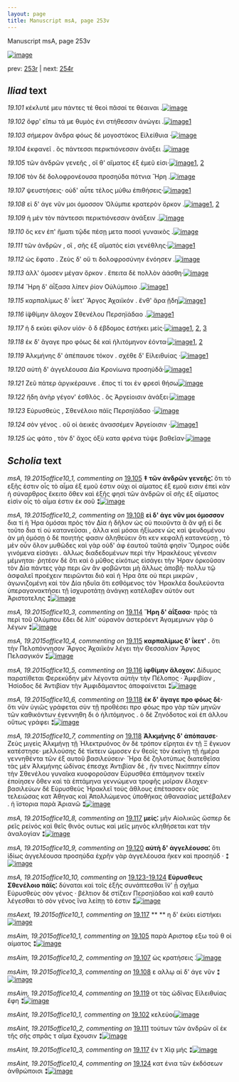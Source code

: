 ```yaml
---
layout: page
title: Manuscript msA, page 253v
---
```


Manuscript msA, page 253v

[![image](http://www.homermultitext.org/iipsrv?OBJ=IIP,1.0&FIF=/project/homer/pyramidal/deepzoom/hmt/vaimg/2017a/VA253VN_0755.tif&WID=100&CVT=JPEG)](http://www.homermultitext.org/ict2/?urn=urn:cite2:hmt:vaimg.2017a:VA253VN_0755)

prev:  [253r](../253r/) | next:  [254r](../254r/)

## *Iliad* text

*19.101* <a id="19.101"/> κέκλυτέ μευ πάντες τὲ θεοὶ πᾶσαί τε θέαιναι .[![image](http://www.homermultitext.org/iipsrv?OBJ=IIP,1.0&FIF=/project/homer/pyramidal/deepzoom/hmt/vaimg/2017a/VA253VN_0755.tif&RGN=0.464,0.2314,0.414,0.0255&WID=1000&CVT=JPEG)](http://www.homermultitext.org/ict2/?urn=urn:cite2:hmt:vaimg.2017a:VA253VN_0755@0.464,0.2314,0.414,0.0255)

*19.102* <a id="19.102"/> ὄφρ' εἴπω τά με θυμὸς ἐνι στήθεσσιν ἀνώγει .[![image](http://www.homermultitext.org/iipsrv?OBJ=IIP,1.0&FIF=/project/homer/pyramidal/deepzoom/hmt/vaimg/2017a/VA253VN_0755.tif&RGN=0.468,0.2547,0.414,0.0255&WID=1000&CVT=JPEG)](http://www.homermultitext.org/ict2/?urn=urn:cite2:hmt:vaimg.2017a:VA253VN_0755@0.468,0.2547,0.414,0.0255)[1](#msAint_19.2015office10_1)

*19.103* <a id="19.103"/> σήμερον ἄνδρα φόως δὲ μογοστόκος Εἰλείθυια ·[![image](http://www.homermultitext.org/iipsrv?OBJ=IIP,1.0&FIF=/project/homer/pyramidal/deepzoom/hmt/vaimg/2017a/VA253VN_0755.tif&RGN=0.47,0.2735,0.414,0.0225&WID=1000&CVT=JPEG)](http://www.homermultitext.org/ict2/?urn=urn:cite2:hmt:vaimg.2017a:VA253VN_0755@0.47,0.2735,0.414,0.0225)

*19.104* <a id="19.104"/> ἐκφανεῖ . ὃς πάντεσσι περικτιόνεσσιν ἀνάξει .[![image](http://www.homermultitext.org/iipsrv?OBJ=IIP,1.0&FIF=/project/homer/pyramidal/deepzoom/hmt/vaimg/2017a/VA253VN_0755.tif&RGN=0.47,0.2938,0.414,0.0225&WID=1000&CVT=JPEG)](http://www.homermultitext.org/ict2/?urn=urn:cite2:hmt:vaimg.2017a:VA253VN_0755@0.47,0.2938,0.414,0.0225)

*19.105* <a id="19.105"/> τῶν ἀνδρῶν γενεῆς , οἵ θ' αἵματος ἐξ ἐμεῦ εἰσι·[![image](http://www.homermultitext.org/iipsrv?OBJ=IIP,1.0&FIF=/project/homer/pyramidal/deepzoom/hmt/vaimg/2017a/VA253VN_0755.tif&RGN=0.468,0.3133,0.414,0.0225&WID=1000&CVT=JPEG)](http://www.homermultitext.org/ict2/?urn=urn:cite2:hmt:vaimg.2017a:VA253VN_0755@0.468,0.3133,0.414,0.0225)[1](#msAim_19.2015office10_1), [2](#msA_19.2015office10_1)

*19.106* <a id="19.106"/> τὸν δὲ δολοφρονέουσα προσηύδα πότνια Ἥρη .[![image](http://www.homermultitext.org/iipsrv?OBJ=IIP,1.0&FIF=/project/homer/pyramidal/deepzoom/hmt/vaimg/2017a/VA253VN_0755.tif&RGN=0.469,0.3306,0.414,0.0225&WID=1000&CVT=JPEG)](http://www.homermultitext.org/ict2/?urn=urn:cite2:hmt:vaimg.2017a:VA253VN_0755@0.469,0.3306,0.414,0.0225)

*19.107* <a id="19.107"/> ψευστήσεις· οὐδ' αὖτε τέλος μύθω ἐπιθήσεις·[![image](http://www.homermultitext.org/iipsrv?OBJ=IIP,1.0&FIF=/project/homer/pyramidal/deepzoom/hmt/vaimg/2017a/VA253VN_0755.tif&RGN=0.469,0.3486,0.414,0.0225&WID=1000&CVT=JPEG)](http://www.homermultitext.org/ict2/?urn=urn:cite2:hmt:vaimg.2017a:VA253VN_0755@0.469,0.3486,0.414,0.0225)[1](#msAim_19.2015office10_2)

*19.108* <a id="19.108"/> εἰ δ' άγε νῦν μοι όμοσσον Ὀλύμπιε κρατερὸν ὅρκον .[![image](http://www.homermultitext.org/iipsrv?OBJ=IIP,1.0&FIF=/project/homer/pyramidal/deepzoom/hmt/vaimg/2017a/VA253VN_0755.tif&RGN=0.475,0.3681,0.414,0.0225&WID=1000&CVT=JPEG)](http://www.homermultitext.org/ict2/?urn=urn:cite2:hmt:vaimg.2017a:VA253VN_0755@0.475,0.3681,0.414,0.0225)[1](#msAim_19.2015office10_3), [2](#msA_19.2015office10_2)

*19.109* <a id="19.109"/> ἡ μὲν τὸν πάντεσσι περικτιόνεσσιν ἀνάξειν .[![image](http://www.homermultitext.org/iipsrv?OBJ=IIP,1.0&FIF=/project/homer/pyramidal/deepzoom/hmt/vaimg/2017a/VA253VN_0755.tif&RGN=0.474,0.3892,0.414,0.0225&WID=1000&CVT=JPEG)](http://www.homermultitext.org/ict2/?urn=urn:cite2:hmt:vaimg.2017a:VA253VN_0755@0.474,0.3892,0.414,0.0225)

*19.110* <a id="19.110"/> ὅς κεν ἐπ' ἤματι τῷδε πέσῃ μετα ποσσὶ γυναικὸς .[![image](http://www.homermultitext.org/iipsrv?OBJ=IIP,1.0&FIF=/project/homer/pyramidal/deepzoom/hmt/vaimg/2017a/VA253VN_0755.tif&RGN=0.482,0.4057,0.414,0.0225&WID=1000&CVT=JPEG)](http://www.homermultitext.org/ict2/?urn=urn:cite2:hmt:vaimg.2017a:VA253VN_0755@0.482,0.4057,0.414,0.0225)

*19.111* <a id="19.111"/> τῶν ἀνδρῶν , οἳ , σῆς ἐξ αἵματός εἰσι γενέθλης·[![image](http://www.homermultitext.org/iipsrv?OBJ=IIP,1.0&FIF=/project/homer/pyramidal/deepzoom/hmt/vaimg/2017a/VA253VN_0755.tif&RGN=0.478,0.4267,0.414,0.0225&WID=1000&CVT=JPEG)](http://www.homermultitext.org/ict2/?urn=urn:cite2:hmt:vaimg.2017a:VA253VN_0755@0.478,0.4267,0.414,0.0225)[1](#msAint_19.2015office10_2)

*19.112* <a id="19.112"/> ὡς ἔφατο . Ζεὺς δ' οὔ τι δολοφροσύνην ἐνόησεν .[![image](http://www.homermultitext.org/iipsrv?OBJ=IIP,1.0&FIF=/project/homer/pyramidal/deepzoom/hmt/vaimg/2017a/VA253VN_0755.tif&RGN=0.461,0.4418,0.414,0.0225&WID=1000&CVT=JPEG)](http://www.homermultitext.org/ict2/?urn=urn:cite2:hmt:vaimg.2017a:VA253VN_0755@0.461,0.4418,0.414,0.0225)

*19.113* <a id="19.113"/> ἀλλ' όμοσεν μέγαν ὅρκον . ἔπειτα δὲ πολλὸν ἀάσθη·[![image](http://www.homermultitext.org/iipsrv?OBJ=IIP,1.0&FIF=/project/homer/pyramidal/deepzoom/hmt/vaimg/2017a/VA253VN_0755.tif&RGN=0.479,0.4613,0.414,0.024&WID=1000&CVT=JPEG)](http://www.homermultitext.org/ict2/?urn=urn:cite2:hmt:vaimg.2017a:VA253VN_0755@0.479,0.4613,0.414,0.024)

*19.114* <a id="19.114"/> Ἥρη δ' ἀΐξασα λίπεν ῥίον Οὐλύμποιο .[![image](http://www.homermultitext.org/iipsrv?OBJ=IIP,1.0&FIF=/project/homer/pyramidal/deepzoom/hmt/vaimg/2017a/VA253VN_0755.tif&RGN=0.483,0.4831,0.333,0.0203&WID=1000&CVT=JPEG)](http://www.homermultitext.org/ict2/?urn=urn:cite2:hmt:vaimg.2017a:VA253VN_0755@0.483,0.4831,0.333,0.0203)[1](#msA_19.2015office10_3)

*19.115* <a id="19.115"/> καρπαλίμως δ' ΐκετ' Ἄργος Ἀχαιϊκόν . ἔνθ' ἄρα ᾔδη[![image](http://www.homermultitext.org/iipsrv?OBJ=IIP,1.0&FIF=/project/homer/pyramidal/deepzoom/hmt/vaimg/2017a/VA253VN_0755.tif&RGN=0.484,0.4974,0.423,0.0248&WID=1000&CVT=JPEG)](http://www.homermultitext.org/ict2/?urn=urn:cite2:hmt:vaimg.2017a:VA253VN_0755@0.484,0.4974,0.423,0.0248)[1](#msA_19.2015office10_4)

*19.116* <a id="19.116"/> ἰ̈φθίμην ἄλοχον Σθενέλου Περσηϊάδαο .[![image](http://www.homermultitext.org/iipsrv?OBJ=IIP,1.0&FIF=/project/homer/pyramidal/deepzoom/hmt/vaimg/2017a/VA253VN_0755.tif&RGN=0.487,0.5199,0.343,0.021&WID=1000&CVT=JPEG)](http://www.homermultitext.org/ict2/?urn=urn:cite2:hmt:vaimg.2017a:VA253VN_0755@0.487,0.5199,0.343,0.021)[1](#msA_19.2015office10_5)

*19.117* <a id="19.117"/> ἡ δ εκύει φίλον υἱόν· ὃ δ έβδομος ἑστήκει μείς·[![image](http://www.homermultitext.org/iipsrv?OBJ=IIP,1.0&FIF=/project/homer/pyramidal/deepzoom/hmt/vaimg/2017a/VA253VN_0755.tif&RGN=0.486,0.5387,0.397,0.0225&WID=1000&CVT=JPEG)](http://www.homermultitext.org/ict2/?urn=urn:cite2:hmt:vaimg.2017a:VA253VN_0755@0.486,0.5387,0.397,0.0225)[1](#msAext_19.2015office10_1), [2](#msA_19.2015office10_8), [3](#msAint_19.2015office10_3)

*19.118* <a id="19.118"/> ἐκ δ' ἄγαγε προ φόως δὲ καὶ ἠλιτόμηνον ἐόντα·[![image](http://www.homermultitext.org/iipsrv?OBJ=IIP,1.0&FIF=/project/homer/pyramidal/deepzoom/hmt/vaimg/2017a/VA253VN_0755.tif&RGN=0.491,0.5567,0.398,0.0225&WID=1000&CVT=JPEG)](http://www.homermultitext.org/ict2/?urn=urn:cite2:hmt:vaimg.2017a:VA253VN_0755@0.491,0.5567,0.398,0.0225)[1](#msA_19.2015office10_6), [2](#msA_19.2015office10_7)

*19.119* <a id="19.119"/> Ἀλκμήνης δ' ἀπέπαυσε τόκον . σχέθε δ' Εἰλειθυίας ·[![image](http://www.homermultitext.org/iipsrv?OBJ=IIP,1.0&FIF=/project/homer/pyramidal/deepzoom/hmt/vaimg/2017a/VA253VN_0755.tif&RGN=0.483,0.5748,0.427,0.0233&WID=1000&CVT=JPEG)](http://www.homermultitext.org/ict2/?urn=urn:cite2:hmt:vaimg.2017a:VA253VN_0755@0.483,0.5748,0.427,0.0233)[1](#msAim_19.2015office10_4)

*19.120* <a id="19.120"/> αὐτὴ δ' ἀγγελέουσα Δία Κρονίωνα προσηύδᾱ·[![image](http://www.homermultitext.org/iipsrv?OBJ=IIP,1.0&FIF=/project/homer/pyramidal/deepzoom/hmt/vaimg/2017a/VA253VN_0755.tif&RGN=0.488,0.595,0.371,0.0203&WID=1000&CVT=JPEG)](http://www.homermultitext.org/ict2/?urn=urn:cite2:hmt:vaimg.2017a:VA253VN_0755@0.488,0.595,0.371,0.0203)[1](#msA_19.2015office10_9)

*19.121* <a id="19.121"/> Ζεῦ πάτερ ἀργικέραυνε . ἔπος τί τοι ἐν φρεσὶ θήσω[![image](http://www.homermultitext.org/iipsrv?OBJ=IIP,1.0&FIF=/project/homer/pyramidal/deepzoom/hmt/vaimg/2017a/VA253VN_0755.tif&RGN=0.489,0.6116,0.408,0.0263&WID=1000&CVT=JPEG)](http://www.homermultitext.org/ict2/?urn=urn:cite2:hmt:vaimg.2017a:VA253VN_0755@0.489,0.6116,0.408,0.0263)

*19.122* <a id="19.122"/> ἤδη ἀνὴρ γέγον' ἐσθλὸς . ὃς Ἀργείοισιν ἀνάξει·[![image](http://www.homermultitext.org/iipsrv?OBJ=IIP,1.0&FIF=/project/homer/pyramidal/deepzoom/hmt/vaimg/2017a/VA253VN_0755.tif&RGN=0.486,0.6311,0.39,0.0218&WID=1000&CVT=JPEG)](http://www.homermultitext.org/ict2/?urn=urn:cite2:hmt:vaimg.2017a:VA253VN_0755@0.486,0.6311,0.39,0.0218)

*19.123* <a id="19.123"/> Εὐρυσθεὺς , Σθενέλοιο πάϊς Περσηϊάδαο ·[![image](http://www.homermultitext.org/iipsrv?OBJ=IIP,1.0&FIF=/project/homer/pyramidal/deepzoom/hmt/vaimg/2017a/VA253VN_0755.tif&RGN=0.488,0.6506,0.34,0.0203&WID=1000&CVT=JPEG)](http://www.homermultitext.org/ict2/?urn=urn:cite2:hmt:vaimg.2017a:VA253VN_0755@0.488,0.6506,0.34,0.0203)

*19.124* <a id="19.124"/> σὸν γένος . οὔ οἱ ἀεικὲς ἀνασσέμεν Ἀργείοισιν ·[![image](http://www.homermultitext.org/iipsrv?OBJ=IIP,1.0&FIF=/project/homer/pyramidal/deepzoom/hmt/vaimg/2017a/VA253VN_0755.tif&RGN=0.487,0.6679,0.374,0.0203&WID=1000&CVT=JPEG)](http://www.homermultitext.org/ict2/?urn=urn:cite2:hmt:vaimg.2017a:VA253VN_0755@0.487,0.6679,0.374,0.0203)[1](#msAint_19.2015office10_4)

*19.125* <a id="19.125"/> ὡς φάτο , τὸν δ' ἄχος ὀξὺ κατα φρένα τύψε βαθεῖαν·[![image](http://www.homermultitext.org/iipsrv?OBJ=IIP,1.0&FIF=/project/homer/pyramidal/deepzoom/hmt/vaimg/2017a/VA253VN_0755.tif&RGN=0.487,0.6844,0.41,0.0353&WID=1000&CVT=JPEG)](http://www.homermultitext.org/ict2/?urn=urn:cite2:hmt:vaimg.2017a:VA253VN_0755@0.487,0.6844,0.41,0.0353)

## *Scholia* text

*msA, 19.2015office10_1, commenting on* [19.105](#19.105)  <a id="msA_19.2015office10_1"/> **‡ τῶν ἀνδρῶν γενεῆς⁚** ὅτι τὸ εξῆς ἐστιν οἷς τὸ αἷμα ἐξ εμοῦ ἐστιν οὐχι οἱ αίματος ἐξ εμοῦ εισιν ἐπεὶ κὰν ἡ σύναρθρος ἔκειτο ὅθεν καὶ ἑξῆς φησὶ τῶν ἀνδρῶν οἳ σῆς ἐξ αἵματος εἰσὶν οἷς τὸ αἷμα ἐστιν ἐκ σοῦ ⁑[![image](http://www.homermultitext.org/iipsrv?OBJ=IIP,1.0&FIF=/project/homer/pyramidal/deepzoom/hmt/vaimg/2017a/VA253VN_0755.tif&RGN=0.207,0.1165,0.71,0.0443&WID=1000&CVT=JPEG)](http://www.homermultitext.org/ict2/?urn=urn:cite2:hmt:vaimg.2017a:VA253VN_0755@0.207,0.1165,0.71,0.0443)

*msA, 19.2015office10_2, commenting on* [19.108](#19.108)  <a id="msA_19.2015office10_2"/> **εἰ δ' άγε νῦν μοι όμοσσον** δια τί ἡ Ήρα ὁμόσαι πρὸς τὸν Δία ἠ δῆλον ὡς οὐ ποιοῦντα ἃ ἂν φῇ εἰ δε τοῦτο δια τί οὐ κατανεῦσαι , ἀλλα καὶ μόσαι ἠξίωσεν ὡς καὶ ψευδομένου ἀν μὴ ὁμόσῃ ὁ δὲ ποιητής φασιν ἀληθεύειν ὅτι κεν κεφαλῇ κατανεύσῃ , τὸ μὲν οὖν ὄλον μυθῶδες καὶ γὰρ οὐδ' ἀφ ἑαυτοῦ ταῦτά φησὶν Ὅμηρος οὐδε γινόμενα εἰσάγει . ἀλλως διαδεδομένων περὶ τὴν Ἡρακλέους γένεσιν μέμνηται· ῥητέον δὲ ὅτι καὶ ὁ μῦθος εἰκότως εἰσάγει τὴν Ήραν ὁρκοῦσαν τὸν Δία πάντες γὰρ περι ῶν ἂν φοβῶνται μὴ ἄλλως ἀποβῆ· πολλυ τῷ ἀσφαλεῖ προέχειν πειρῶνται διὸ καὶ ἡ Ήρα ἅτε οὐ περι μικρῶν , ἀγωνιζομένη καὶ τὸν Δία ηδυῖα ὅτι εσθόμενος τὸν Ἡρακλέα δουλεύοντα ὑπεραγανακτήσει τῇ ἰσχυροτάτῃ ἀνάγκῃ κατέλαβεν αὐτόν ουτ Ἀριστοτελης ⁑[![image](http://www.homermultitext.org/iipsrv?OBJ=IIP,1.0&FIF=/project/homer/pyramidal/deepzoom/hmt/vaimg/2017a/VA253VN_0755.tif&RGN=0.201,0.1352,0.71,0.0834&WID=1000&CVT=JPEG)](http://www.homermultitext.org/ict2/?urn=urn:cite2:hmt:vaimg.2017a:VA253VN_0755@0.201,0.1352,0.71,0.0834)

*msA, 19.2015office10_3, commenting on* [19.114](#19.114)  <a id="msA_19.2015office10_3"/> **Ἥρη δ' ἀΐξασα·** πρὸς τὰ περὶ τοῦ Ολύμπου ἔδει δὲ λίπ' οὐρανὸν ἀστερόεντ Ἀγαμεμνων γὰρ ὁ λέγων ⁑[![image](http://www.homermultitext.org/iipsrv?OBJ=IIP,1.0&FIF=/project/homer/pyramidal/deepzoom/hmt/vaimg/2017a/VA253VN_0755.tif&RGN=0.218,0.4921,0.215,0.0285&WID=1000&CVT=JPEG)](http://www.homermultitext.org/ict2/?urn=urn:cite2:hmt:vaimg.2017a:VA253VN_0755@0.218,0.4921,0.215,0.0285)

*msA, 19.2015office10_4, commenting on* [19.115](#19.115)  <a id="msA_19.2015office10_4"/> **καρπαλίμως δ' ΐκετ' .** ὅτι τὴν Πελοπόννησον Ἄργος Ἀχαιϊκὸν λέγει τὴν Θεσσαλίαν Ἄργος Πελασγικόν ⁑[![image](http://www.homermultitext.org/iipsrv?OBJ=IIP,1.0&FIF=/project/homer/pyramidal/deepzoom/hmt/vaimg/2017a/VA253VN_0755.tif&RGN=0.21,0.5184,0.221,0.0361&WID=1000&CVT=JPEG)](http://www.homermultitext.org/ict2/?urn=urn:cite2:hmt:vaimg.2017a:VA253VN_0755@0.21,0.5184,0.221,0.0361)

*msA, 19.2015office10_5, commenting on* [19.116](#19.116)  <a id="msA_19.2015office10_5"/> **ἰφθίμην ἅλοχον⁚** Δίδυμος παρατίθεται Φερεκύδην μὲν λέγοντα αὐτὴν τὴν Πέλοπος · Ἀμφιβίαν , Ἡσίοδος δὲ Ἀντιβίαν τὴν Ἀμφιδάμαντος ἀποφαίνεται ⁑[![image](http://www.homermultitext.org/iipsrv?OBJ=IIP,1.0&FIF=/project/homer/pyramidal/deepzoom/hmt/vaimg/2017a/VA253VN_0755.tif&RGN=0.204,0.55,0.23,0.0556&WID=1000&CVT=JPEG)](http://www.homermultitext.org/ict2/?urn=urn:cite2:hmt:vaimg.2017a:VA253VN_0755@0.204,0.55,0.23,0.0556)

*msA, 19.2015office10_6, commenting on* [19.118](#19.118)  <a id="msA_19.2015office10_6"/> **ἐκ δ' ἄγαγε προ φόως δὲ·** ὅτι νῦν ὑγιῶς γράφεται σὺν τῇ προθέσει προ φόως προ γὰρ τῶν μηνῶν τῶν καθικόντων ἐγεννηθη δι ὁ ἠλιτόμηνος . ὁ δὲ Ζηνόδοτος καὶ ἐπ άλλου οὕτως γράφει ⁑[![image](http://www.homermultitext.org/iipsrv?OBJ=IIP,1.0&FIF=/project/homer/pyramidal/deepzoom/hmt/vaimg/2017a/VA253VN_0755.tif&RGN=0.203,0.5988,0.23,0.0646&WID=1000&CVT=JPEG)](http://www.homermultitext.org/ict2/?urn=urn:cite2:hmt:vaimg.2017a:VA253VN_0755@0.203,0.5988,0.23,0.0646)

*msA, 19.2015office10_7, commenting on* [19.118](#19.118)  <a id="msA_19.2015office10_7"/> **Ἀλκμήνης δ' ἀπόπαυσε·** Ζεὺς μιγεὶς Ἀλκμήνῃ τῇ Ἠλεκτρυόνος ὃν δὲ τρόπον εἴρηται ἐν τῇ Ξ ἔγκυον κατέστησε· μελλούσης δὲ τίκτειν ώμοσεν ἐν θεοῖς τὸν ἐκείνῃ τῇ ἡμέρα γεννηθέντα τῶν ἐξ αυτοῦ βασιλεύσειν· Ἥρα δὲ ζηλοτύπως διατεθεῖσα τὰς μὲν Ἀλκμήνης ὠδίνας ἐπεσχε Ἀντιβίαν δὲ , ἥν τινες Νικίππην εἶπον τὴν Σθενέλου γυναῖκα κυοφοροῦσαν Εὐρυσθέα ἑπτάμηνον τεκεῖν ἐποίησεν ὅθεν καὶ τὰ ἑπτάμηνα γεννώμενα τροφῆς μοῖραν ἔλαχεν· βασιλεύων δὲ Εὐρυσθεὺς Ἡρακλεῖ τοὺς ἄθλους ἐπέτασσεν οὓς τελειώσας κατ Ἀθηνας καὶ Ἀπολλώμενος ὑποθήκας ἀθανασίας μετέβαλεν . ἡ ϊστορια παρὰ Ἀριανῶ ⁑[![image](http://www.homermultitext.org/iipsrv?OBJ=IIP,1.0&FIF=/project/homer/pyramidal/deepzoom/hmt/vaimg/2017a/VA253VN_0755.tif&RGN=0.212,0.6566,0.701,0.1202&WID=1000&CVT=JPEG)](http://www.homermultitext.org/ict2/?urn=urn:cite2:hmt:vaimg.2017a:VA253VN_0755@0.212,0.6566,0.701,0.1202)

*msA, 19.2015office10_8, commenting on* [19.117](#19.117)  <a id="msA_19.2015office10_8"/> **μείς⁚** μῆν Αἰολικῶς ὥσπερ δε ρεῖς ρείνός καὶ θεῖς θινὸς ουτως καὶ μεῖς μηνός κληθήσεται κατ τὴν ἀναλογίαν ⁑[![image](http://www.homermultitext.org/iipsrv?OBJ=IIP,1.0&FIF=/project/homer/pyramidal/deepzoom/hmt/vaimg/2017a/VA253VN_0755.tif&RGN=0.216,0.7461,0.701,0.0428&WID=1000&CVT=JPEG)](http://www.homermultitext.org/ict2/?urn=urn:cite2:hmt:vaimg.2017a:VA253VN_0755@0.216,0.7461,0.701,0.0428)

*msA, 19.2015office10_9, commenting on* [19.120](#19.120)  <a id="msA_19.2015office10_9"/> **αὐτὴ δ' ἀγγελέουσα⁚** ὅτι ἰδίως ἀγγελέουσα προσηύδα ἐχρῆν γὰρ ἀγγελέουσα ῆκεν καὶ προσηύδ · ⁑[![image](http://www.homermultitext.org/iipsrv?OBJ=IIP,1.0&FIF=/project/homer/pyramidal/deepzoom/hmt/vaimg/2017a/VA253VN_0755.tif&RGN=0.217,0.7588,0.701,0.0428&WID=1000&CVT=JPEG)](http://www.homermultitext.org/ict2/?urn=urn:cite2:hmt:vaimg.2017a:VA253VN_0755@0.217,0.7588,0.701,0.0428)

*msA, 19.2015office10_10, commenting on* [19.123-19.124](#19.123-19.124)  <a id="msA_19.2015office10_10"/> **Εὐρυσθευς Σθενέλοιο πάϊς⁚** δύναται καὶ τοῖς ἑξῆς συνάπτεσθαι ἵ̈ν' ᾖ σχῆμα Εὐρυσθεὺς σὸν γένος · βέλτιον δὲ στίζειν Περσηϊάδαο καὶ καθ εαυτὸ λέγεσθαι τὸ σὸν γένος ἵνα λείπῃ τὸ ἐστιν ⁑[![image](http://www.homermultitext.org/iipsrv?OBJ=IIP,1.0&FIF=/project/homer/pyramidal/deepzoom/hmt/vaimg/2017a/VA253VN_0755.tif&RGN=0.219,0.7686,0.701,0.0526&WID=1000&CVT=JPEG)](http://www.homermultitext.org/ict2/?urn=urn:cite2:hmt:vaimg.2017a:VA253VN_0755@0.219,0.7686,0.701,0.0526)

*msAext, 19.2015office10_1, commenting on* [19.117](#19.117)  <a id="msAext_19.2015office10_1"/> **					 				** 					 η δ' ἐκύει εἱστήκει 				[![image](http://www.homermultitext.org/iipsrv?OBJ=IIP,1.0&FIF=/project/homer/pyramidal/deepzoom/hmt/vaimg/2017a/VA253VN_0755.tif&RGN=0.127,0.5522,0.083,0.0218&WID=1000&CVT=JPEG)](http://www.homermultitext.org/ict2/?urn=urn:cite2:hmt:vaimg.2017a:VA253VN_0755@0.127,0.5522,0.083,0.0218)

*msAim, 19.2015office10_1, commenting on* [19.105](#19.105)  <a id="msAim_19.2015office10_1"/> παρὰ Αριστοφ εξω τοῦ θ οἱ αίματος ⁑[![image](http://www.homermultitext.org/iipsrv?OBJ=IIP,1.0&FIF=/project/homer/pyramidal/deepzoom/hmt/vaimg/2017a/VA253VN_0755.tif&RGN=0.421,0.3133,0.055,0.0383&WID=1000&CVT=JPEG)](http://www.homermultitext.org/ict2/?urn=urn:cite2:hmt:vaimg.2017a:VA253VN_0755@0.421,0.3133,0.055,0.0383)

*msAim, 19.2015office10_2, commenting on* [19.107](#19.107)  <a id="msAim_19.2015office10_2"/> ὡς κρατήσεις ⁚[![image](http://www.homermultitext.org/iipsrv?OBJ=IIP,1.0&FIF=/project/homer/pyramidal/deepzoom/hmt/vaimg/2017a/VA253VN_0755.tif&RGN=0.427,0.3591,0.047,0.009&WID=1000&CVT=JPEG)](http://www.homermultitext.org/ict2/?urn=urn:cite2:hmt:vaimg.2017a:VA253VN_0755@0.427,0.3591,0.047,0.009)

*msAim, 19.2015office10_3, commenting on* [19.108](#19.108)  <a id="msAim_19.2015office10_3"/> ε αλλῳ αἱ δ' άγε νῦν ⁑[![image](http://www.homermultitext.org/iipsrv?OBJ=IIP,1.0&FIF=/project/homer/pyramidal/deepzoom/hmt/vaimg/2017a/VA253VN_0755.tif&RGN=0.43,0.3681,0.043,0.0406&WID=1000&CVT=JPEG)](http://www.homermultitext.org/ict2/?urn=urn:cite2:hmt:vaimg.2017a:VA253VN_0755@0.43,0.3681,0.043,0.0406)

*msAim, 19.2015office10_4, commenting on* [19.119](#19.119)  <a id="msAim_19.2015office10_4"/> οτ τὰς ὠδῖνας Εἰλειθυίας ἔφη ⁑[![image](http://www.homermultitext.org/iipsrv?OBJ=IIP,1.0&FIF=/project/homer/pyramidal/deepzoom/hmt/vaimg/2017a/VA253VN_0755.tif&RGN=0.431,0.5838,0.048,0.0353&WID=1000&CVT=JPEG)](http://www.homermultitext.org/ict2/?urn=urn:cite2:hmt:vaimg.2017a:VA253VN_0755@0.431,0.5838,0.048,0.0353)

*msAint, 19.2015office10_1, commenting on* [19.102](#19.102)  <a id="msAint_19.2015office10_1"/> κελεύοι[![image](http://www.homermultitext.org/iipsrv?OBJ=IIP,1.0&FIF=/project/homer/pyramidal/deepzoom/hmt/vaimg/2017a/VA253VN_0755.tif&RGN=0.856,0.26,0.034,0.0098&WID=1000&CVT=JPEG)](http://www.homermultitext.org/ict2/?urn=urn:cite2:hmt:vaimg.2017a:VA253VN_0755@0.856,0.26,0.034,0.0098)

*msAint, 19.2015office10_2, commenting on* [19.111](#19.111)  <a id="msAint_19.2015office10_2"/> τούτων τῶν ἀνδρῶν οἳ ἐκ τῆς σῆς σπρᾶς τ αῖμα ἔχουσιν ⁑[![image](http://www.homermultitext.org/iipsrv?OBJ=IIP,1.0&FIF=/project/homer/pyramidal/deepzoom/hmt/vaimg/2017a/VA253VN_0755.tif&RGN=0.858,0.3156,0.054,0.0406&WID=1000&CVT=JPEG)](http://www.homermultitext.org/ict2/?urn=urn:cite2:hmt:vaimg.2017a:VA253VN_0755@0.858,0.3156,0.054,0.0406)

*msAint, 19.2015office10_3, commenting on* [19.117](#19.117)  <a id="msAint_19.2015office10_3"/> ἐν τ Χίᾳ μής ⁑[![image](http://www.homermultitext.org/iipsrv?OBJ=IIP,1.0&FIF=/project/homer/pyramidal/deepzoom/hmt/vaimg/2017a/VA253VN_0755.tif&RGN=0.855,0.5237,0.055,0.0135&WID=1000&CVT=JPEG)](http://www.homermultitext.org/ict2/?urn=urn:cite2:hmt:vaimg.2017a:VA253VN_0755@0.855,0.5237,0.055,0.0135)

*msAint, 19.2015office10_4, commenting on* [19.124](#19.124)  <a id="msAint_19.2015office10_4"/> κατ ένια τῶν ἐκδόσεων ἀνθρώποισι ⁑[![image](http://www.homermultitext.org/iipsrv?OBJ=IIP,1.0&FIF=/project/homer/pyramidal/deepzoom/hmt/vaimg/2017a/VA253VN_0755.tif&RGN=0.875,0.6619,0.047,0.0451&WID=1000&CVT=JPEG)](http://www.homermultitext.org/ict2/?urn=urn:cite2:hmt:vaimg.2017a:VA253VN_0755@0.875,0.6619,0.047,0.0451)